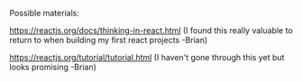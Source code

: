 Possible materials:

https://reactjs.org/docs/thinking-in-react.html
(I found this really valuable to return to when building my first react projects -Brian)

https://reactjs.org/tutorial/tutorial.html
(I haven't gone through this yet but looks promising -Brian)

